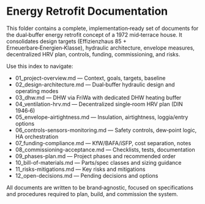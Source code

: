 # Energy Retrofit Documentation

This folder contains a complete, implementation‑ready set of documents for the dual‑buffer energy retrofit concept of a 1972 mid‑terrace house. It consolidates design targets (Effizienzhaus 85 + Erneuerbare‑Energien‑Klasse), hydraulic architecture, envelope measures, decentralized HRV plan, controls, funding, commissioning, and risks.

Use this index to navigate:

- 01_project-overview.md — Context, goals, targets, baseline
- 02_design-architecture.md — Dual‑buffer hydraulic design and operating modes
- 03_dhw.md — DHW via FriWa with dedicated DHW heating buffer
- 04_ventilation-hrv.md — Decentralized single‑room HRV plan (DIN 1946‑6)
- 05_envelope-airtightness.md — Insulation, airtightness, loggia/entry options
- 06_controls-sensors-monitoring.md — Safety controls, dew‑point logic, HA orchestration
- 07_funding-compliance.md — KfW/BAFA/iSFP, cost separation, notes
- 08_commissioning-acceptance.md — Checklists, tests, documentation
- 09_phases-plan.md — Project phases and recommended order
- 10_bill-of-materials.md — Parts/spec classes and sizing guidance
- 11_risks-mitigations.md — Key risks and mitigations
- 12_open-decisions.md — Pending decisions and options

All documents are written to be brand‑agnostic, focused on specifications and procedures required to plan, build, and commission the system.
